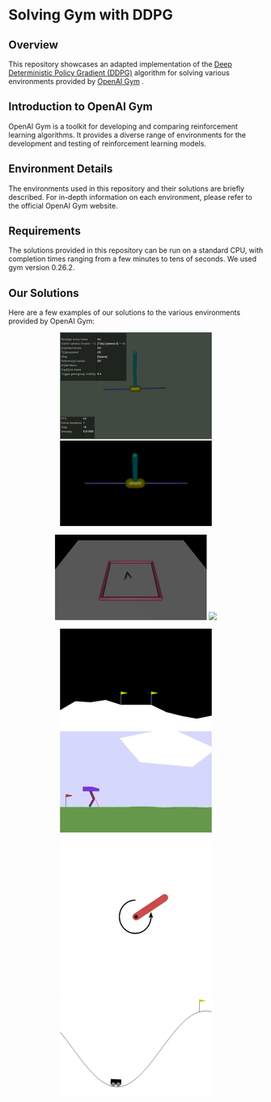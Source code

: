 # Solving Gym with DDPG
## Overview
This repository showcases an adapted implementation of the [Deep Deterministic Policy Gradient (DDPG)](https://arxiv.org/abs/1509.02971) algorithm for solving various environments provided by [OpenAI Gym](https://gym.openai.com/)
.

## Introduction to OpenAI Gym
OpenAI Gym is a toolkit for developing and comparing reinforcement learning algorithms. It provides a diverse range of environments for the development and testing of reinforcement learning models.

## Environment Details
The environments used in this repository and their solutions are briefly described. For in-depth information on each environment, please refer to the official OpenAI Gym website.

## Requirements
The solutions provided in this repository can be run on a standard CPU, with completion times ranging from a few minutes to tens of seconds. We used gym version 0.26.2.

## Our Solutions
Here are a few examples of our solutions to the various environments provided by OpenAI Gym:

<p align="center">
  <img src="https://github.com/Jens21/Solving-Gym-with-DDPG/blob/main/MuJoCo/InvertedDoublePendulum/doc/screen.gif" width="300">
  <img src="https://github.com/Jens21/Solving-Gym-with-DDPG/blob/main/MuJoCo/InvertedPendulum/doc/screen.gif" width="300">
</p>  
<p align="center">
  <img src="https://github.com/Jens21/Solving-Gym-with-DDPG/blob/main/MuJoCo/Reacher/doc/screen.gif" width="300">
  <img src="https://github.com/Jens21/Solving-Gym-with-DDPG/blob/main/MuJoCo/Swimmer/doc/screen.gif" width="300">
</p>
<p align="center">
  <img src="https://github.com/Jens21/Solving-Gym-with-DDPG/blob/main/Box2D/LunarLander/doc/screen.gif" width="300">
  <img src="https://github.com/Jens21/Solving-Gym-with-DDPG/blob/main/Box2D/BipedalWalker/doc/screen.gif" width="300">
</p>
<p align="center">
  <img src="https://github.com/Jens21/Solving-Gym-with-DDPG/blob/main/Classic%20Control/Pendulum/doc/screen.gif" width="300">
  <img src="https://github.com/Jens21/Solving-Gym-with-DDPG/blob/main/Classic%20Control/Mountain_Car/doc/screen.gif" width="300">
</p>
